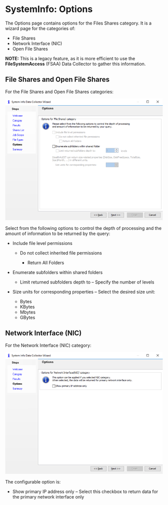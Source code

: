 # SystemInfo: Options

The Options page contains options for the Files Shares category. It is a wizard page for the categories of:

- File Shares
- Network Interface (NIC)
- Open File Shares

__NOTE:__ This is a legacy feature, as it is more efficient to use the __FileSystemAccess__ (FSAA) Data Collector to gather this information.

## File Shares and Open File Shares

For the File Shares and Open File Shares categories:

![System Info Data Collector Wizard Options page for File Shares category](/static/img/product_docs/accessanalyzer/accessanalyzer/enterpriseauditor/admin/datacollector/systeminfo/optionsfileshares.png)

Select from the following options to control the depth of processing and the amount of information to be returned by the query:

- Include file level permissions

  - Do not collect inherited file permissions

    - Return All Folders
- Enumerate subfolders within shared folders

  - Limit returned subfolders depth to – Specify the number of levels
- Size units for corresponding properties – Select the desired size unit:

  - Bytes
  - KBytes
  - Mbytes
  - GBytes

## Network Interface (NIC)

For the Network Interface (NIC) category:

![System Info Data Collector Wizard Options page for NIC category](/static/img/product_docs/accessanalyzer/accessanalyzer/enterpriseauditor/admin/datacollector/systeminfo/optionsnic.png)

The configurable option is:

- Show primary IP address only – Select this checkbox to return data for the primary network interface only
